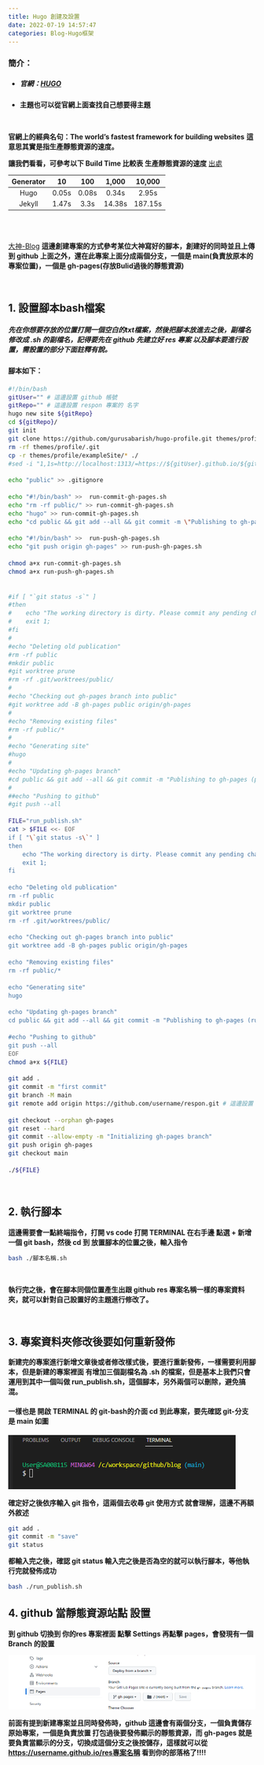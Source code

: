 ```yaml
---
title: Hugo 創建及設置
date: 2022-07-19 14:57:47
categories: Blog-Hugo框架
---
```


### **簡介：**

+ ##### **官網：[HUGO](https://gohugo.io/)**
+ **主題也可以從官網上面查找自己想要得主題**

<br>

**官網上的經典名句：The world’s fastest framework for building websites**
**這意思其實是指生產靜態資源的速度。**

**讓我們看看，可參考以下 Build Time 比較表 生產靜態資源的速度** [出處](https://forestry.io/blog/hugo-vs-jekyll-benchmark/)

|Generator|10    |100	|1,000	|10,000 |
| :-----: | :--: |:----:|:-----:|:----: |
|Hugo     |0.05s |0.08s	|0.34s  |2.95s  |
|Jekyll   |1.47s |3.3s  |14.38s |187.15s|

<br>
<br>

[大神-Blog](https://tigernaxojr.github.io/blog/#home)
**這邊創建專案的方式參考某位大神寫好的腳本，創建好的同時並且上傳到 github 上面之外，還在此專案上面分成兩個分支，一個是 main(負責放原本的專案位置)，一個是 gh-pages(存放Bulid過後的靜態資源)**

<br>

## **1. 設置腳本bash檔案**

##### **先在你想要存放的位置打開一個空白的txt檔案，然後把腳本放進去之後，副檔名修改成 .sh 的副檔名，記得要先在 github 先建立好 res 專案 以及腳本要進行設置，需設置的部分下面註釋有說。**

#### **腳本如下：**
```bash
#!/bin/bash
gitUser="" # 這邊設置 github 帳號
gitRepo="" # 這邊設置 respon 專案的 名字 
hugo new site ${gitRepo}
cd ${gitRepo}/
git init
git clone https://github.com/gurusabarish/hugo-profile.git themes/profile #這邊設置 需要使用到的主題的 github
rm -rf themes/profile/.git
cp -r themes/profile/exampleSite/* ./
#sed -i "1,1s=http://localhost:1313/=https://${gitUser}.github.io/${gitRepo}/=g" config.toml

echo "public" >> .gitignore

echo "#!/bin/bash" >>  run-commit-gh-pages.sh
echo "rm -rf public/" >> run-commit-gh-pages.sh
echo "hugo" >> run-commit-gh-pages.sh
echo "cd public && git add --all && git commit -m \"Publishing to gh-pages\" && cd .." >> run-commit-gh-pages.sh

echo "#!/bin/bash" >>  run-push-gh-pages.sh
echo "git push origin gh-pages" >> run-push-gh-pages.sh

chmod a+x run-commit-gh-pages.sh
chmod a+x run-push-gh-pages.sh


#if [ "`git status -s`" ]
#then
#    echo "The working directory is dirty. Please commit any pending changes."
#    exit 1;
#fi
#
#echo "Deleting old publication"
#rm -rf public
#mkdir public
#git worktree prune
#rm -rf .git/worktrees/public/
#
#echo "Checking out gh-pages branch into public"
#git worktree add -B gh-pages public origin/gh-pages
#
#echo "Removing existing files"
#rm -rf public/*
#
#echo "Generating site"
#hugo
#
#echo "Updating gh-pages branch"
#cd public && git add --all && git commit -m "Publishing to gh-pages (publish.sh)"
#
##echo "Pushing to github"
#git push --all

FILE="run_publish.sh"
cat > $FILE <<- EOF
if [ "\`git status -s\`" ]
then
    echo "The working directory is dirty. Please commit any pending changes."
    exit 1;
fi

echo "Deleting old publication"
rm -rf public
mkdir public
git worktree prune
rm -rf .git/worktrees/public/

echo "Checking out gh-pages branch into public"
git worktree add -B gh-pages public origin/gh-pages

echo "Removing existing files"
rm -rf public/*

echo "Generating site"
hugo

echo "Updating gh-pages branch"
cd public && git add --all && git commit -m "Publishing to gh-pages (run_publish.sh)"

#echo "Pushing to github"
git push --all
EOF
chmod a+x ${FILE}

git add .
git commit -m "first commit"
git branch -M main
git remote add origin https://github.com/username/respon.git # 這邊設置 respon專案 的 clone 網址

git checkout --orphan gh-pages
git reset --hard
git commit --allow-empty -m "Initializing gh-pages branch"
git push origin gh-pages
git checkout main

./${FILE}
```

<br>

## **2. 執行腳本**

**這邊需要會一點終端指令，打開 vs code 打開 TERMINAL 在右手邊 點選 + 新增一個 git bash，然後 cd  到 放置腳本的位置之後，輸入指令** 
```bash
bash ./腳本名稱.sh
```

<br>

**執行完之後，會在腳本同個位置產生出跟 github res 專案名稱一樣的專案資料夾，就可以針對自己設置好的主題進行修改了。** 

<br>

## **3. 專案資料夾修改後要如何重新發佈**

**新建完的專案進行新增文章後或者修改樣式後，要進行重新發佈，一樣需要利用腳本，但是新建的專案裡面 有增加三個副檔名為 .sh 的檔案，但是基本上我們只會運用到其中一個叫做 run_publish.sh，這個腳本，另外兩個可以刪除，避免搞混。**

#### **一樣也是 開啟 TERMINAL 的 git-bash的介面 cd 到此專案，要先確認 git-分支 是 main 如圖**
![](git_main.png)

**確定好之後依序輸入 git 指令，這兩個去收尋 git 使用方式 就會理解，這邊不再額外敘述**
```bash
git add . 
git commit -m "save"
git status
```

**都輸入完之後，確認 git status 輸入完之後是否為空的就可以執行腳本，等他執行完就發佈成功**
```bash
bash ./run_publish.sh
```

## **4. github 當靜態資源站點 設置**
**到 github 切換到 你的res 專案裡面 點擊 Settings 再點擊 pages，會發現有一個 Branch 的設置**

![](git_pages.png)

**前面有提到新建專案並且同時發佈時，github 這邊會有兩個分支，一個負責儲存 原始專案，一個是負責放置 打包過後要發佈顯示的靜態資源，而 gh-pages 就是要負責當顯示的分支，切換成這個分支之後按儲存，這樣就可以從 https://username.github.io/res專案名稱 看到你的部落格了!!!!**